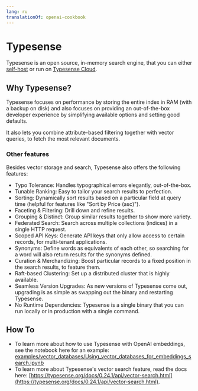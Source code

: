 ```yaml
---
lang: ru
translationOf: openai-cookbook
---
```


# Typesense

Typesense is an open source, in-memory search engine, that you can either [self-host](https://typesense.org/docs/guide/install-typesense.html#option-2-local-machine-self-hosting) or run on [Typesense Cloud](https://cloud.typesense.org/).

## Why Typesense?

Typesense focuses on performance by storing the entire index in RAM (with a backup on disk) and also focuses on providing an out-of-the-box developer experience by simplifying available options and setting good defaults. 

It also lets you combine attribute-based filtering together with vector queries, to fetch the most relevant documents.

### Other features

Besides vector storage and search, Typesense also offers the following features:

- Typo Tolerance: Handles typographical errors elegantly, out-of-the-box.
- Tunable Ranking: Easy to tailor your search results to perfection.
- Sorting: Dynamically sort results based on a particular field at query time (helpful for features like "Sort by Price (asc)").
- Faceting & Filtering: Drill down and refine results.
- Grouping & Distinct: Group similar results together to show more variety.
- Federated Search: Search across multiple collections (indices) in a single HTTP request.
- Scoped API Keys: Generate API keys that only allow access to certain records, for multi-tenant applications.
- Synonyms: Define words as equivalents of each other, so searching for a word will also return results for the synonyms defined.
- Curation & Merchandizing: Boost particular records to a fixed position in the search results, to feature them.
- Raft-based Clustering: Set up a distributed cluster that is highly available.
- Seamless Version Upgrades: As new versions of Typesense come out, upgrading is as simple as swapping out the binary and restarting Typesense.
- No Runtime Dependencies: Typesense is a single binary that you can run locally or in production with a single command.

## How To

- To learn more about how to use Typesense with OpenAI embeddings, see the notebook here for an example: [examples/vector_databases/Using_vector_databases_for_embeddings_search.ipynb](/examples/vector_databases/Using_vector_databases_for_embeddings_search.ipynb)
- To learn more about Typesense's vector search feature, read the docs here: [https://typesense.org/docs/0.24.1/api/vector-search.html](https://typesense.org/docs/0.24.1/api/vector-search.html).
